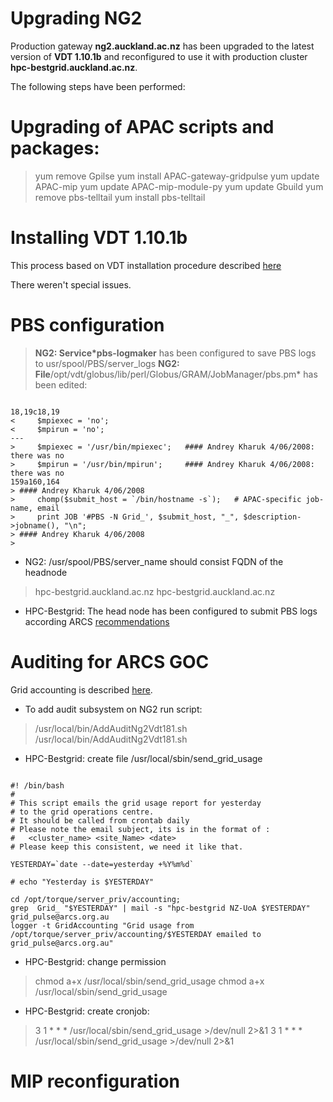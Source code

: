 # Upgrading NG2

Production gateway **ng2.auckland.ac.nz** has been upgraded to the latest version of **VDT 1.10.1b** and reconfigured to use it with production cluster **hpc-bestgrid.auckland.ac.nz**.

The following steps have been performed:

# Upgrading of APAC scripts and packages:

>  yum remove Gpilse
>  yum install APAC-gateway-gridpulse
>  yum update APAC-mip
>  yum update APAC-mip-module-py
>  yum update Gbuild
>  yum remove pbs-telltail
>  yum install pbs-telltail

# Installing VDT 1.10.1b

This process based on VDT installation procedure described [here](auckland-test-gateway.md)

There weren't special issues.

# PBS configuration

>  **NG2: Service*pbs-logmaker** has been configured to save PBS logs to 
>  usr/spool/PBS/server_logs
>  **NG2: File**/opt/vdt/globus/lib/perl/Globus/GRAM/JobManager/pbs.pm* has been edited:

``` 

18,19c18,19
<     $mpiexec = 'no';
<     $mpirun = 'no';
---
>     $mpiexec = '/usr/bin/mpiexec';   #### Andrey Kharuk 4/06/2008: there was no
>     $mpirun = '/usr/bin/mpirun';     #### Andrey Kharuk 4/06/2008: there was no
159a160,164
> #### Andrey Kharuk 4/06/2008
>     chomp($submit_host = `/bin/hostname -s`);   # APAC-specific job-name, email
>     print JOB '#PBS -N Grid_', $submit_host, "_", $description->jobname(), "\n";
> #### Andrey Kharuk 4/06/2008
>

```

- NG2: /usr/spool/PBS/server_name should consist FQDN of the headnode


>  hpc-bestgrid.auckland.ac.nz
>  hpc-bestgrid.auckland.ac.nz

- HPC-Bestgrid: The head node has been configured to submit PBS logs according ARCS [recommendations](http://wiki.arcs.org.au/bin/view/APACgrid/NgTwoConfigInstructions#PBS_Configuration)

# Auditing for ARCS GOC

Grid accounting is described [here](http://wiki.arcs.org.au/bin/view/APACgrid/PlanAccounting).

- To add audit subsystem on NG2 run script:


>  /usr/local/bin/AddAuditNg2Vdt181.sh
>  /usr/local/bin/AddAuditNg2Vdt181.sh

- HPC-Bestgrid: create file /usr/local/sbin/send_grid_usage

``` 

#! /bin/bash
#
# This script emails the grid usage report for yesterday
# to the grid operations centre.
# It should be called from crontab daily
# Please note the email subject, its is in the format of :
#   <cluster_name> <site_Name> <date>
# Please keep this consistent, we need it like that.

YESTERDAY=`date --date=yesterday +%Y%m%d`

# echo "Yesterday is $YESTERDAY"

cd /opt/torque/server_priv/accounting;
grep  Grid_ "$YESTERDAY" | mail -s "hpc-bestgrid NZ-UoA $YESTERDAY" grid_pulse@arcs.org.au
logger -t GridAccounting "Grid usage from /opt/torque/server_priv/accounting/$YESTERDAY emailed to grid_pulse@arcs.org.au"

```
- HPC-Bestgrid: change permission


>  chmod a+x /usr/local/sbin/send_grid_usage
>  chmod a+x /usr/local/sbin/send_grid_usage

- HPC-Bestgrid: create cronjob:


>  3 1 * * * /usr/local/sbin/send_grid_usage >/dev/null 2>&1
>  3 1 * * * /usr/local/sbin/send_grid_usage >/dev/null 2>&1

# MIP reconfiguration
